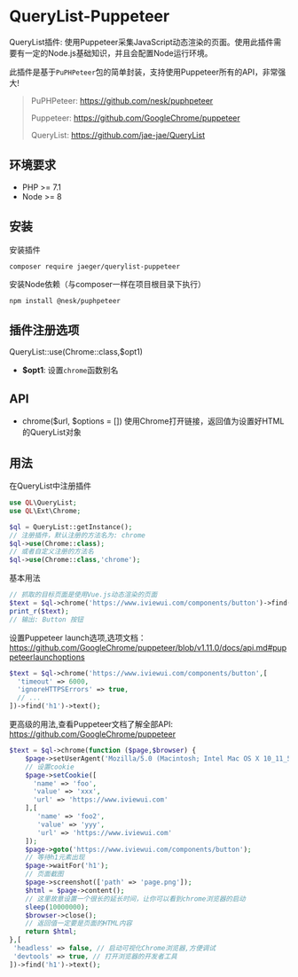 # QueryList-Puppeteer
QueryList插件: 使用Puppeteer采集JavaScript动态渲染的页面。使用此插件需要有一定的Node.js基础知识，并且会配置Node运行环境。

此插件是基于`PuPHPeteer`包的简单封装，支持使用Puppeteer所有的API，非常强大!

> PuPHPeteer: https://github.com/nesk/puphpeteer
>
> Puppeteer: https://github.com/GoogleChrome/puppeteer
>
> QueryList: https://github.com/jae-jae/QueryList

## 环境要求
- PHP >= 7.1
- Node >= 8

## 安装
安装插件
```
composer require jaeger/querylist-puppeteer
```
安装Node依赖（与composer一样在项目根目录下执行）
```
npm install @nesk/puphpeteer
```

## 插件注册选项
QueryList::use(Chrome::class,$opt1)
- **$opt1**: 设置`chrome`函数别名

## API
- chrome($url, $options = []) 使用Chrome打开链接，返回值为设置好HTML的QueryList对象

## 用法

在QueryList中注册插件
```php
use QL\QueryList;
use QL\Ext\Chrome;

$ql = QueryList::getInstance();
// 注册插件，默认注册的方法名为: chrome
$ql->use(Chrome::class);
// 或者自定义注册的方法名
$ql->use(Chrome::class,'chrome');
```

基本用法
```php
// 抓取的目标页面是使用Vue.js动态渲染的页面
$text = $ql->chrome('https://www.iviewui.com/components/button')->find('h1')->text();
print_r($text);
// 输出: Button 按钮
```

设置Puppeteer launch选项,选项文档：https://github.com/GoogleChrome/puppeteer/blob/v1.11.0/docs/api.md#puppeteerlaunchoptions
```php
$text = $ql->chrome('https://www.iviewui.com/components/button',[
  'timeout' => 6000,
  'ignoreHTTPSErrors' => true,
  // ...
])->find('h1')->text();
```

更高级的用法,查看Puppeteer文档了解全部API: https://github.com/GoogleChrome/puppeteer
```php
$text = $ql->chrome(function ($page,$browser) {
    $page->setUserAgent('Mozilla/5.0 (Macintosh; Intel Mac OS X 10_11_5) AppleWebKit/537.36 (KHTML, like Gecko) Chrome/71.0.3578.98 Safari/537.36');
    // 设置cookie
    $page->setCookie([
      'name' => 'foo',
      'value' => 'xxx',
      'url' => 'https://www.iviewui.com'
    ],[
       'name' => 'foo2',
       'value' => 'yyy',
       'url' => 'https://www.iviewui.com'
    ]);
    $page->goto('https://www.iviewui.com/components/button');
    // 等待h1元素出现
    $page->waitFor('h1');
    // 页面截图
    $page->screenshot(['path' => 'page.png']);
    $html = $page->content();
    // 这里故意设置一个很长的延长时间，让你可以看到chrome浏览器的启动
    sleep(10000000);
    $browser->close();
    // 返回值一定要是页面的HTML内容
    return $html;
},[
 'headless' => false, // 启动可视化Chrome浏览器,方便调试
 'devtools' => true, // 打开浏览器的开发者工具
])->find('h1')->text();
```


